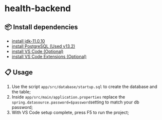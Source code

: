 # health-backend

## :package: Install dependencies

* [install jdk-11.0.10](https://github.com/markdown-templates)
* [install PostgreSQL (Used v13.2)](https://www.enterprisedb.com/downloads/postgres-postgresql-downloads)
* [install VS Code (Optional)](https://code.visualstudio.com/download)
* [install VS Code Extensions (Optional)](https://code.visualstudio.com/docs/java/java-spring-boot)
    
## :clipboard: Usage
1. Use the script ```app/src/database/startup.sql``` to create the database and the table;
2. Inside ```app/src/main/application.properties``` replace the ```spring.datasource.password=$password```setting to match your db password;
3. With VS Code setup complete, press F5 to run the project;